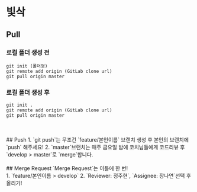 # 빛삭

## Pull

### 로컬 폴더 생성 전

```
git init (폴더명)
git remote add origin (GitLab clone url)
git pull origin master
```

### 로컬 폴더 생성 후

```
git init .
git remote add origin (GitLab clone url)
git pull origin master
```

<br/>
<br/>
## Push
1. `git push`는 무조건 `feature/본인이름` 브랜치 생성 후 본인의 브랜치에 `push` 해주세요!
2. `master`브랜치는 매주 금요일 밤에 코치님들에게 코드리뷰 후 `develop > master`로 `merge`합니다.
<br/>
<br/>
## Merge Request
`Merge Request`는 이틀에 한 번!
<br/>
1. `feature/본인이름 > develop`
2. `Reviewer: 정주현`, `Assignee: 장나연`선택 후 올리기!
